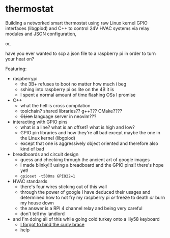 # thermostat
Building a networked smart thermostat using raw Linux kernel GPIO interfaces (libgpiod) and C++ to control 24V HVAC systems via relay modules and JSON configuration,

or,

have you ever wanted to scp a json file to a raspberry pi in order to turn your heat on?

Featuring:
* raspberrypi
    * the 3B+ refuses to boot no matter how much i beg
    * sshing into raspberry pi os lite on the 4B it is
    * I spent a normal amount of time flashing OSs I promise
* C++
    * what the hell is cross compilation
    * toolchain? shared libraries?? g++??? CMake????
    * ~~CLion~~ language server in neovim???
* interacting with GPIO pins
    * what is a line? what is an offset? what is high and low?
    * GPIO pin libraries and how they're all bad except maybe the one in the Linux kernel (libgpiod)
    * except that one is aggressively object oriented and therefore also kind of bad
* breadboards and circuit design
    * guess and checking through the ancient art of google images
    * i made blinky!!! using a breadboard and the GPIO pins!! there's hope yet!
    * `gpioset -t500ms GPIO22=1`
* HVAC standards
    * there's four wires sticking out of this wall
    * through the power of google I have deduced their usages and determined how to not fry my raspberry pi *or* freeze to death *or* burn my house down
    * the answer is a RPI 4 channel relay and being very careful
    * don't tell my landlord
* and I'm doing all of this while going cold turkey onto a lily58 keyboard
    * [I forgot to bind the curly brace](https://github.com/ains-arch/keyboard-config)
    * help
